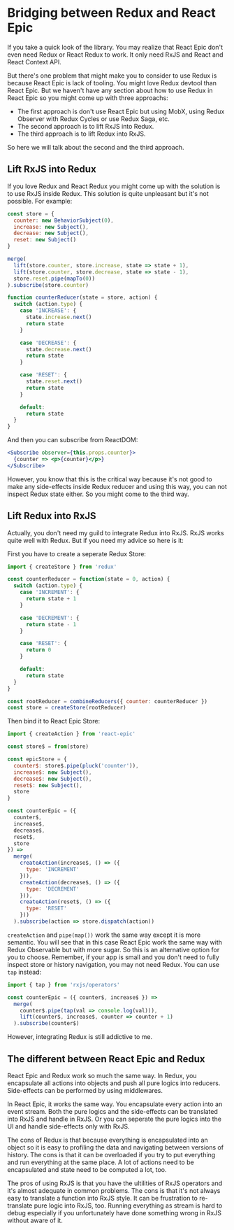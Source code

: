 # Bridging between Redux and React Epic

If you take a quick look of the library. You may realize that React Epic don't even need Redux or React Redux to work. It only need RxJS and React and React Context API.

But there's one problem that might make you to consider to use Redux is because React Epic is lack of tooling. You might love Redux devtool than React Epic. But we haven't have any section about how to use Redux in React Epic so you might come up with three approachs:

- The first approach is don't use React Epic but using MobX, using Redux Observer with Redux Cycles or use Redux Saga, etc.
- The second approach is to lift RxJS into Redux.
- The third approach is to lift Redux into RxJS.

So here we will talk about the second and the third approach.

## Lift RxJS into Redux

If you love Redux and React Redux you might come up with the solution is to use RxJS inside Redux. This solution is quite unpleasant but it's not possible. For example:

```jsx
const store = {
  counter: new BehaviorSubject(0),
  increase: new Subject(),
  decrease: new Subject(),
  reset: new Subject()
}

merge(
  lift(store.counter, store.increase, state => state + 1),
  lift(store.counter, store.decrease, state => state - 1),
  store.reset.pipe(mapTo(0))
).subscribe(store.counter)

function counterReducer(state = store, action) {
  switch (action.type) {
    case 'INCREASE': {
      state.increase.next()
      return state
    }

    case 'DECREASE': {
      state.decrease.next()
      return state
    }

    case 'RESET': {
      state.reset.next()
      return state
    }

    default:
      return state
  }
}
```

And then you can subscribe from ReactDOM:

```jsx
<Subscribe observer={this.props.counter}>
  {counter => <p>{counter}</p>}
</Subscribe>
```

However, you know that this is the critical way because it's not good to make any side-effects inside Redux reducer and using this way, you can not inspect Redux state either. So you might come to the third way.

## Lift Redux into RxJS

Actually, you don't need my guild to integrate Redux into RxJS. RxJS works quite well with Redux. But if you need my advice so here is it:

First you have to create a seperate Redux Store:

```jsx
import { createStore } from 'redux'

const counterReducer = function(state = 0, action) {
  switch (action.type) {
    case 'INCREMENT': {
      return state + 1
    }

    case 'DECREMENT': {
      return state - 1
    }

    case 'RESET': {
      return 0
    }

    default:
      return state
  }
}

const rootReducer = combineReducers({ counter: counterReducer })
const store = createStore(rootReducer)
```

Then bind it to React Epic Store:

```jsx
import { createAction } from 'react-epic'

const store$ = from(store)

const epicStore = {
  counter$: store$.pipe(pluck('counter')),
  increase$: new Subject(),
  decrease$: new Subject(),
  reset$: new Subject(),
  store
}

const counterEpic = ({
  counter$,
  increase$,
  decrease$,
  reset$,
  store
}) =>
  merge(
    createAction(increase$, () => ({
      type: 'INCREMENT'
    })),
    createAction(decrease$, () => ({
      type: 'DECREMENT'
    })),
    createAction(reset$, () => ({
      type: 'RESET'
    }))
  ).subscribe(action => store.dispatch(action))
```

`createAction` and `pipe(map())` work the same way except it is more semantic. You will see that in this case React Epic work the same way with Redux Observable but with more sugar. So this is an alternative option for you to choose. Remember, if your app is small and you don't need to fully inspect store or history navigation, you may not need Redux. You can use `tap` instead:

```jsx
import { tap } from 'rxjs/operators'

const counterEpic = ({ counter$, increase$ }) =>
  merge(
    counter$.pipe(tap(val => console.log(val))),
    lift(counter$, increase$, counter => counter + 1)
  ).subscribe(counter$)
```

However, integrating Redux is still addictive to me.

## The different between React Epic and Redux

React Epic and Redux work so much the same way. In Redux, you encapsulate all actions into objects and push all pure logics into reducers. Side-effects can be performed by using middlewares.

In React Epic, it works the same way. You encapsulate every action into an event stream. Both the pure logics and the side-effects can be translated into RxJS and handle in RxJS. Or you can seperate the pure logics into the UI and handle side-effects only with RxJS.

The cons of Redux is that because everything is encapsulated into an object so it is easy to profiling the data and navigating between versions of history. The cons is that it can be overloaded if you try to put everything and run everything at the same place. A lot of actions need to be encapsulated and state need to be computed a lot, too.

The pros of using RxJS is that you have the ultilities of RxJS operators and it's almost adequate in common problems. The cons is that it's not always easy to translate a function into RxJS style. It can be frustration to re-translate pure logic into RxJS, too. Running everything as stream is hard to debug especially if you unfortunately have done something wrong in RxJS without aware of it.
